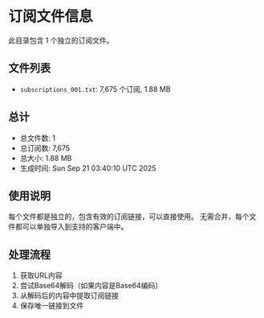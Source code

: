 # 订阅文件信息

此目录包含 1 个独立的订阅文件。

## 文件列表

- `subscriptions_001.txt`: 7,675 个订阅, 1.88 MB

## 总计
- 总文件数: 1
- 总订阅数: 7,675
- 总大小: 1.88 MB
- 生成时间: Sun Sep 21 03:40:10 UTC 2025

## 使用说明
每个文件都是独立的，包含有效的订阅链接，可以直接使用。
无需合并，每个文件都可以单独导入到支持的客户端中。

## 处理流程
1. 获取URL内容
2. 尝试Base64解码（如果内容是Base64编码）
3. 从解码后的内容中提取订阅链接
4. 保存唯一链接到文件
